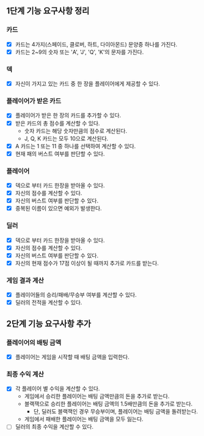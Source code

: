 ## 1단계 기능 요구사항 정리

### 카드
- [x] 카드는 4가지(스페이드, 클로버, 하트, 다이아몬드) 문양중 하나를 가진다.
- [x] 카드는 2~9의 숫자 또는 'A', 'J', 'Q', 'K'의 문자를 가진다.

### 덱
- [x] 자신이 가지고 있는 카드 중 한 장을 플레이어에게 제공할 수 있다.

### 플레이어가 받은 카드
- [x] 플레이어가 받은 한 장의 카드를 추가할 수 있다.
- [x] 받은 카드의 총 점수를 계산할 수 있다.
  - 숫자 카드는 해당 숫자만큼의 점수로 계산된다.
  - J, Q, K 카드는 모두 10으로 계산된다.
- [x] A 카드는 1 또는 11 중 하나를 선택하여 계산할 수 있다.
- [x] 현재 패의 버스트 여부를 판단할 수 있다.

### 플레이어
- [x] 덱으로 부터 카드 한장을 받아올 수 있다.
- [x] 자신의 점수를 계산할 수 있다.
- [x] 자신의 버스트 여부를 판단할 수 있다.
- [x] 중복된 이름이 있으면 예외가 발생한다.

### 딜러
- [x] 덱으로 부터 카드 한장을 받아올 수 있다.
- [x] 자신의 점수를 계산할 수 있다.
- [x] 자신의 버스트 여부를 판단할 수 있다.
- [x] 자신의 현재 점수가 17점 이상이 될 때까지 추가로 카드를 받는다.

### 게임 결과 계산
- [x] 플레이어들의 승리/패배/무승부 여부를 계산할 수 있다.
- [x] 딜러의 전적을 계산할 수 있다.

## 2단계 기능 요구사항 추가

### 플레이어의 배팅 금액
- [x] 플레이어는 게임을 시작할 때 배팅 금액을 입력한다.

### 최종 수익 계산
- [x] 각 플레이어 별 수익을 계산할 수 있다.
  - 게임에서 승리한 플레이어는 배팅 금액만큼의 돈을 추가로 받는다.
  - 블랙잭으로 승리한 플레이어는 배팅 금액의 1.5배만큼의 돈을 추가로 받는다.
    - 단, 딜러도 블랙잭인 경우 무승부이며, 플레이어는 배팅 금액을 돌려받는다.
  - 게임에서 패배한 플레이어는 배팅 금액을 모두 잃는다.
- [ ] 딜러의 최종 수익을 계산할 수 있다.
